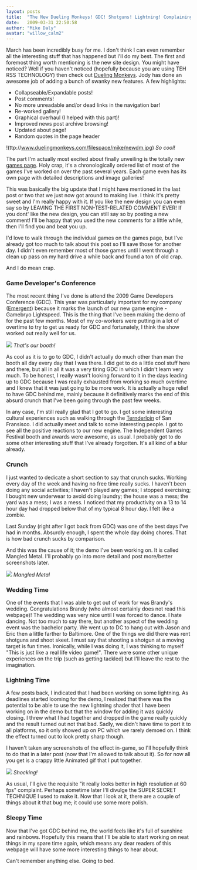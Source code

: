 ```yaml
---
layout: posts
title:  "The New Dueling Monkeys! GDC! Shotguns! Lightning! Complaining!"
date:   2009-03-31 22:50:58
author: "Mike Daly"
avatar: "willow_calm2"
---
```

March has been incredibly busy for me. I don't think I can even remember all the interesting stuff that has happened but I'll do my best. The first and foremost thing worth mentioning is the new site design. You might have noticed? Well if you haven't noticed (hopefully because you are using TEH RSS TECHNOLOGY) then check out [Dueling Monkeys](http://www.duelingmonkeys.com). Jody has done an awesome job of adding a bunch of swanky new features. A few highlights:

* Collapseable/Expandable posts!
* Post comments!
* No more unreadable and/or dead links in the navigation bar!
* Re-worked gallery!
* Graphical overhaul (I helped with this part)!
* Improved news post archive browsing!
* Updated about page!
* Random quotes in the page header




!(ttp://www.duelingmonkeys.com/filespace/mike/newdm.jpg)
_So cool!_




The part I'm actually most excited about finally unveiling is the totally new [games page](/games/). Holy crap, it's a chronologically ordered list of most of the games I've worked on over the past several years. Each game even has its own page with detailed descriptions and image galleries!

This was basically the big update that I might have mentioned in the last post or two that we just now got around to making live. I think it's pretty sweet and I'm really happy with it. If you like the new design you can even say so by LEAVING THE FIRST NON-TEST-RELATED COMMENT EVER! If you dont' like the new design, you can still say so by posting a new comment! I'll be happy that you used the new comments for a little while, then I'll find you and beat you up.

I'd love to walk through the individual games on the games page, but I've already got too much to talk about this post so I'll save those for another day. I didn't even remember most of those games until I went through a clean up pass on my hard drive a while back and found a ton of old crap.

And I do mean crap.

### Game Developer's Conference

The most recent thing I've done is attend the 2009 Game Developers Conference (GDC). This year was particularly important for my company ([Emergent](http://www.emergent.net)) because it marks the launch of our new game engine - Gamebryo Lightspeed. This is the thing that I've been making the demo of for the past few months. Most of my co-workers were putting in a lot of overtime to try to get us ready for GDC and fortunately, I think the show worked out really well for us.




![](https://content.duelingmonkeys.com/filespace/mike/gdc09booth.jpg)
_That's our booth!_




As cool as it is to go to GDC, I didn't actually do much other than man the booth all day every day that I was there. I did get to do a little cool stuff here and there, but all in all it was a very tiring GDC in which I didn't learn very much. To be honest, I really wasn't looking forward to it in the days leading up to GDC because I was really exhausted from working so much overtime and I knew that it was just going to be more work. It is actually a huge relief to have GDC behind me, mainly because it definitively marks the end of this absurd crunch that I've been going through the past few weeks.

In any case, I'm still really glad that I got to go. I got some interesting cultural experiences such as walking through the [Ternderloin](http://en.wikipedia.org/wiki/Tenderloin,_San_Francisco,_California) of San Fransisco. I did actually meet and talk to some interesting people. I got to see all the positive reactions to our new engine. The Independent Games Festival booth and awards were awesome, as usual. I probably got to do some other interesting stuff that I've already forgotten. It's all kind of a blur already.

### Crunch

I just wanted to dedicate a short section to say that crunch sucks. Working every day of the week and having no free time really sucks. I haven't been doing any social activities; I haven't played any games; I stopped exercising; I bought new underwear to avoid doing laundry; the house was a mess; the yard was a mess; I was a mess. I noticed that my productivity on a 13 to 14 hour day had dropped below that of my typical 8 hour day. I felt like a zombie.

Last Sunday (right after I got back from GDC) was one of the best days I've had in months. Absurdly enough, I spent the whole day doing chores. That is how bad crunch sucks by comparison.

And this was the cause of it; the demo I've been working on. It is called Mangled Metal. I'll probably go into more detail and post more/better screenshots later.




![](https://content.duelingmonkeys.com/filespace/mike/mangledmetal19_mid.jpg)
_Mangled Metal_




### Wedding Time

One of the events that I was able to get out of work for was Brandy's wedding. Congratulations Brandy (who almost certainly does not read this webpage)! The wedding was very nice until I was forced to dance. I hate dancing. Not too much to say there, but another aspect of the wedding event was the bachelor party. We went up to DC to hang out with Jason and Eric then a little farther to Baltimore. One of the things we did there was rent shotguns and shoot skeet. I must say that shooting a shotgun at a moving target is fun times. Ironically, while I was doing it, I was thinking to myself &quot;This is just like a real life video game!&quot;. There were some other unique experiences on the trip (such as getting tackled) but I'll leave the rest to the imagination.

### Lightning Time

A few posts back, I indicated that I had been working on some lightning. As deadlines started looming for the demo, I realized that there was the potential to be able to use the new lightning shader that I have been working on in the demo but that the window for adding it was quickly closing. I threw what I had together and dropped in the game really quickly and the result turned out not that bad. Sadly, we didn't have time to port it to all platforms, so it only showed up on PC which we rarely demoed on. I think the effect turned out to look pretty sharp though.

I haven't taken any screenshots of the effect in-game, so I'll hopefully think to do that in a later post (now that I'm allowed to talk about it). So for now all you get is a crappy little Animated gif that I put together.




![](https://content.duelingmonkeys.com/filespace/mike/fanglightning.gif)
_Shocking!_




As usual, I'll give the requisite &quot;it really looks better in high resolution at 60 fps&quot; complaint. Perhaps sometime later I'll divulge the SUPER SECRET TECHNIQUE I used to make it. Now that I look at it, there are a couple of things about it that bug me; it could use some more polish.

### Sleepy Time

Now that I've got GDC behind me, the world feels like it's full of sunshine and rainbows. Hopefully this means that I'll be able to start working on neat things in my spare time again, which means any dear readers of this webpage will have some more interesting things to hear about.

Can't remember anything else. Going to bed.
